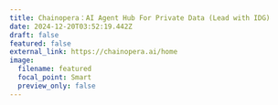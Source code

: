 ```yaml
---
title: Chainopera：AI Agent Hub For Private Data (Lead with IDG)
date: 2024-12-20T03:52:19.442Z
draft: false
featured: false
external_link: https://chainopera.ai/home
image:
  filename: featured
  focal_point: Smart
  preview_only: false
---
```

